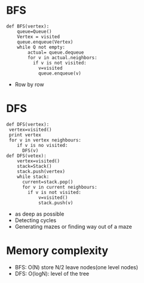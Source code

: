 # BFS
```
def BFS(vertex):
    queue=Queue()
    Vertex = visited
    queue.enqueue(Vertex)
    while Q not empty:
        actual= queue.dequeue
        for v in actual.neighbors:
          if v is not visited:
            v=visited
            queue.enqueue(v)
```
* Row by row

# DFS
```
def DFS(vertex):
 vertex=visited()
 print vertex
 for v in vertex neighbours:
    if v is no visited:
      DFS(v)
def DFS(vetex):
    vertex=visited()
    stack=Stack()
    stack.push(vertex)
    while stack:
      current=stack.pop()
      for v in current neighbours:
        if v is not visited:
            v=visited()
            stack.push(v)
```
* as deep as possible
* Detecting cycles
* Generating mazes or finding way out of a maze

# Memory complexity
* BFS: O(N) store N/2 leave nodes(one level nodes)
* DFS: O(logN): level of the tree
